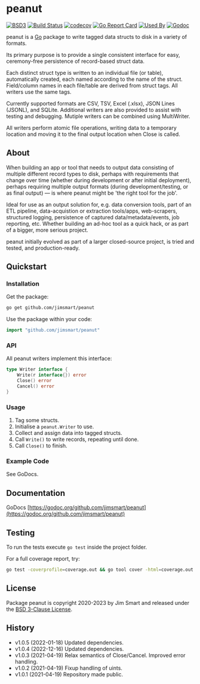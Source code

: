 # peanut

[![BSD3](https://img.shields.io/badge/license-BSD3-blue.svg)](LICENSE.md)
[![Build Status](https://github.com/jimsmart/peanut/actions/workflows/main.yml/badge.svg?branch=main)](https://github.com/jimsmart/peanut/actions/workflows/main.yml)
[![codecov](https://codecov.io/gh/jimsmart/peanut/branch/master/graph/badge.svg)](https://codecov.io/gh/jimsmart/peanut)
[![Go Report Card](https://goreportcard.com/badge/github.com/jimsmart/peanut?cache-buster)](https://goreportcard.com/report/github.com/jimsmart/peanut)
[![Used By](https://img.shields.io/sourcegraph/rrc/github.com/jimsmart/peanut.svg)](https://sourcegraph.com/github.com/jimsmart/peanut)
[![Godoc](https://img.shields.io/badge/godoc-reference-blue.svg)](https://godoc.org/github.com/jimsmart/peanut)

peanut is a [Go](https://golang.org/) package to write tagged data structs to disk in a variety of formats.

Its primary purpose is to provide a single consistent interface
for easy, ceremony-free persistence of record-based struct data.

Each distinct struct type is written to an individual file (or table),
automatically created, each named according to the name of the struct.
Field/column names in each file/table are derived from struct tags.
All writers use the same tags.

Currently supported formats are CSV, TSV, Excel (.xlsx), JSON Lines (JSONL), and SQLite.
Additional writers are also provided to assist with testing and debugging.
Mutiple writers can be combined using MultiWriter.

All writers perform atomic file operations, writing data to a temporary location and moving
it to the final output location when Close is called.

## About

When building an app or tool that needs to output data consisting of
multiple different record types to disk, perhaps with requirements that
change over time (whether during development or after initial deployment),
perhaps requiring multiple output formats (during development/testing,
or as final output) — is where peanut might be 'the right tool for the job'.

Ideal for use as an output solution for, e.g. data conversion tools,
part of an ETL pipeline, data-acquistion or extraction tools/apps, web-scrapers,
structured logging, persistence of captured data/metadata/events,
job reporting, etc.
Whether building an ad-hoc tool as a quick hack, or as part of a bigger,
more serious project.

peanut initially evolved as part of a larger closed-source project,
is tried and tested, and production-ready.

## Quickstart

### Installation

Get the package:

```bash
go get github.com/jimsmart/peanut
```

Use the package within your code:

```go
import "github.com/jimsmart/peanut"
```

### API

All peanut writers implement this interface:

```go
type Writer interface {
    Write(r interface{}) error
    Close() error
    Cancel() error
}
```

### Usage

1. Tag some structs.
2. Initialise a `peanut.Writer` to use.
3. Collect and assign data into tagged structs.
4. Call `Write()` to write records, repeating until done.
5. Call `Close()` to finish.

### Example Code

See GoDocs.

## Documentation

GoDocs [https://godoc.org/github.com/jimsmart/peanut](https://godoc.org/github.com/jimsmart/peanut)

## Testing

To run the tests execute `go test` inside the project folder.

For a full coverage report, try:

```bash
go test -coverprofile=coverage.out && go tool cover -html=coverage.out
```

## License

Package peanut is copyright 2020-2023 by Jim Smart and released under the [BSD 3-Clause License](LICENSE.md).

## History

- v1.0.5 (2022-01-18) Updated dependencies.
- v1.0.4 (2022-12-16) Updated dependencies.
- v1.0.3 (2021-04-19) Relax semantics of Close/Cancel. Improved error handling.
- v1.0.2 (2021-04-19) Fixup handling of uints.
- v1.0.1 (2021-04-19) Repository made public.
